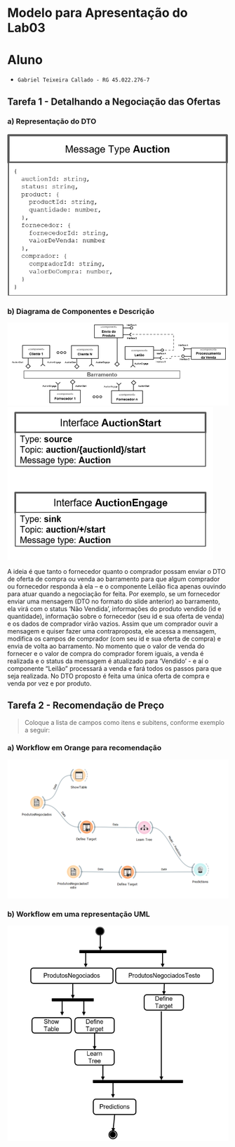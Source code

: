 # Modelo para Apresentação do Lab03


# Aluno
* `Gabriel Teixeira Callado - RG 45.022.276-7`

## Tarefa 1 - Detalhando a Negociação das Ofertas
>
### a) Representação do DTO

![Diagrama Eventos](images/dto.png)

### b) Diagrama de Componentes e Descrição

![Diagrama Eventos](images/diagrama.png)
![Diagrama Eventos](images/auction.png)

A ideia é que tanto o fornecedor quanto o comprador possam enviar o DTO de oferta de compra ou venda ao barramento para que algum comprador ou fornecedor responda à ela – e o componente Leilão fica apenas ouvindo para atuar quando a negociação for feita. Por exemplo, se um fornecedor enviar uma mensagem (DTO no formato do slide anterior) ao barramento, ela virá com o status ‘Não Vendida’, informações do produto vendido (id e quantidade), informação sobre o fornecedor (seu id e sua oferta de venda) e os dados de comprador virão vazios. Assim que um comprador ouvir a mensagem e quiser fazer uma contraproposta, ele acessa a mensagem, modifica os campos de comprador (com seu id e sua oferta de compra) e envia de volta ao barramento. No momento que o valor de venda do fornecer e o valor de compra do comprador forem iguais, a venda é realizada e o status da mensagem é atualizado para ‘Vendido’ - e aí o componente “Leilão” processará a venda e fará todos os passos para que seja realizada. No DTO proposto é feita uma única oferta de compra e venda por vez e por produto.

## Tarefa 2 - Recomendação de Preço

> Coloque a lista de campos como itens e subitens, conforme exemplo a seguir:
>
### a) Workflow em Orange para recomendação

![Diagrama Eventos](images/diagrama2.png)

### b) Workflow em uma representação UML

![Diagrama Eventos](images/diagrama3.png)
